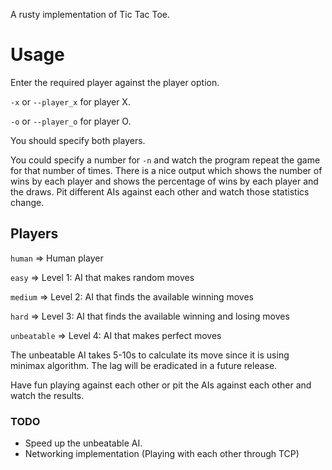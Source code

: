 A rusty implementation of Tic Tac Toe.

# Usage

Enter the required player against the player option.

`-x` or `--player_x` for player X.

`-o` or `--player_o` for player O.

You should specify both players.

You could specify a number for `-n` and watch the program repeat the game
for that number of times. There is a nice output which shows the number of
wins by each player and shows the percentage of wins by each player and
the draws. Pit different AIs against each other and watch those statistics
change.

## Players

`human` => Human player

`easy` => Level 1: AI that makes random moves

`medium` => Level 2: AI that finds the available winning moves

`hard` => Level 3: AI that finds the available winning and losing moves

`unbeatable` => Level 4: AI that makes perfect moves

The unbeatable AI takes 5-10s to calculate its move since it is using
minimax algorithm. The lag will be eradicated in a future release.

Have fun playing against each other or pit the AIs against each other
and watch the results.

### TODO

* Speed up the unbeatable AI.
* Networking implementation (Playing with each other through TCP)
